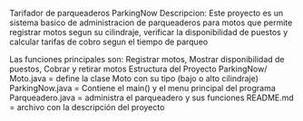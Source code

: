 Tarifador de parqueaderos ParkingNow
Descripcion: Este proyecto es un sistema basico de administracion de parqueaderos para motos que permite registrar motos segun su cilindraje, verificar la disponibilidad de puestos y calcular tarifas de cobro segun el tiempo de parqueo

Las funciones principales son: Registrar motos, Mostrar disponibilidad de puestos, Cobrar y retirar motos 
Estructura del Proyecto
ParkingNow/
Moto.java = define la clase Moto con su tipo (bajo o alto cilindraje)
ParkingNow.java = Contiene el main() y el menu principal del programa
Parqueadero.java = administra el parqueadero y sus funciones
README.md = archivo con la descripción del proyecto